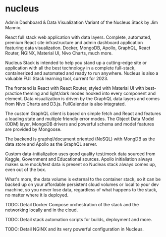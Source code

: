 # nucleus

Admin Dashboard & Data Visualization Variant of the Nucleus Stack by Jim Mannix.

React full stack web application with data layers. Complete, automated, premium React site infrastructure and admin dashboard application featuring data visualization. Docker, MongoDB, Apollo, GraphQL, React Router, NGINX, Material UI, Nivo Charts, much more.

Nucleus Stack is intended to help you stand up a cutting-edge site or application with all the best technology in a complete full-stack, containerized and automated and ready to run anywhere. Nucleus is also a valuable FUll Stack learning tool, current for 2023.

The frontend is React with React Router, styled with Material UI with best-practice theming and light/dark modes hooked into every component and element. Data visualization is driven by the GraphQL data layers and comes from Nivo Charts and D3.js. FullCalendar is also integrated.

The custom GraphQL client is based on simple fetch and React and features a loading state and multiple friendly error modes. The Object Data Model (ODM) layer, MongoDB drivers and powerful schema and model features are provided by Mongoose.

The backend is graphql/document oriented (NoSQL) with MongDB as the data store and Apollo as the GraphQL server.

Custom data-initialization uses good quality test/mock data sourced from Kaggle, Government and Educational sources. Apollo initialiation always makes sure mock/test data is present so Nucleas stack always comes up, even out of the box.

What's more, the data volume is external to the container stack, so it can be backed up on your affordable persistent cloud volumes or local to your dev machine, so you never lose data, regardless of what happens to the stack, no matter where it is deployed.

TODO: Detail Docker Compose orchestration of the stack and the networking locally and in the cloud.

TODO: Detail stack automation scripts for builds, deployment and more.

TODO: Detail NGINX and its very powerful configuration in Nucleus.

